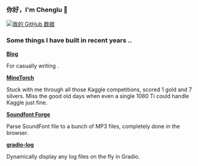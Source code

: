 ### 你好，I'm Chenglu 👋

[![我的 GitHub 数据](https://github-readme-stats.vercel.app/api?username=louis-she)]()

### Some things I have built in recent years ..

**[Blog](https://chenglu.me/)**

For casually writing .

**[MineTorch](https://github.com/louis-she/minetorch)**

Stuck with me through all those Kaggle competitions, scored 1 gold and 7 silvers. Miss the good old days when even a single 1080 Ti could handle Kaggle just fine.

**[Soundfont Forge](https://soundfont-forge.com/)**

Parse SoundFont file to a bunch of MP3 files, completely done in the browser.

**[gradio-log](https://github.com/louis-she/gradio-log)**

Dynamically display any log files on the fly in Gradio.
